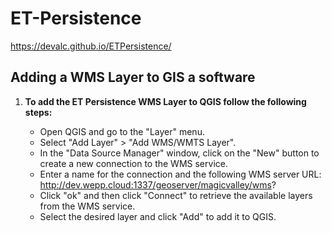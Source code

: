 # ET-Persistence

https://devalc.github.io/ETPersistence/

## Adding a WMS Layer to GIS a software

1. **To add the ET Persistence WMS Layer to QGIS follow the following steps:**

   - Open QGIS and go to the "Layer" menu.
   - Select "Add Layer" > "Add WMS/WMTS Layer".
   - In the "Data Source Manager" window, click on the "New" button to create a new connection to the WMS service.
   - Enter a name for the connection and the following WMS server URL: http://dev.wepp.cloud:1337/geoserver/magicvalley/wms?
   - Click "ok" and then click "Connect" to retrieve the available layers from the WMS service.
   - Select the desired layer and click "Add" to add it to QGIS.
